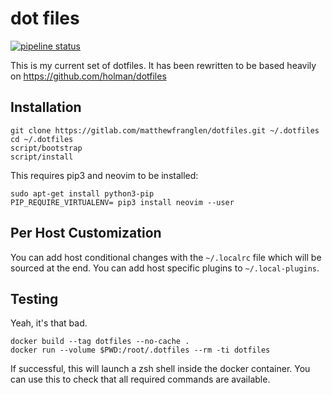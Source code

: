 dot files
=========

[![pipeline status](https://gitlab.com/matthewfranglen/dotfiles/badges/master/pipeline.svg)](https://gitlab.com/matthewfranglen/dotfiles/commits/master)

This is my current set of dotfiles. It has been rewritten to be based heavily on https://github.com/holman/dotfiles


Installation
------------

    git clone https://gitlab.com/matthewfranglen/dotfiles.git ~/.dotfiles
    cd ~/.dotfiles
    script/bootstrap
    script/install

This requires pip3 and neovim to be installed:

    sudo apt-get install python3-pip
    PIP_REQUIRE_VIRTUALENV= pip3 install neovim --user

Per Host Customization
----------------------

You can add host conditional changes with the `~/.localrc` file which will be sourced at the end.
You can add host specific plugins to `~/.local-plugins`.

Testing
-------

Yeah, it's that bad.

    docker build --tag dotfiles --no-cache .
    docker run --volume $PWD:/root/.dotfiles --rm -ti dotfiles

If successful, this will launch a zsh shell inside the docker container.
You can use this to check that all required commands are available.
